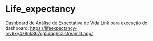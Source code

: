 # Life_expectancy
Dashboard de Análise de Expectativa de Vida
Link para execução do dashboard: https://lifeexpectancy-mv9xy4z8nk867cg5dqqhcz.streamlit.app/
